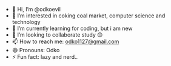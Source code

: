 - 👋 Hi, I’m @odkoevil
- 👀 I’m interested in coking coal market, computer science and technology
- 🌱 I’m currently learning for coding, but i am new
- 💞️ I’m looking to collaborate study 😊 
- 📫 How to reach me: odko1127@gmail.com
- 😄 Pronouns: Odko
- ⚡ Fun fact: lazy and nerd..

<!---
odkoevil/odkoevil is a ✨ special ✨ repository because its `README.md` (this file) appears on your GitHub profile.
You can click the Preview link to take a look at your changes.
--->
